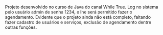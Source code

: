 Projeto desenvolvido no curso de Java do canal While True. Log no sistema pelo usuário admin de senha 1234, e lhe será permitido fazer o agendamento. Evidente que o projeto ainda não está completo, faltando fazer cadastro de usuários e serviços, exclusão de agendamento dentre outras funções.
